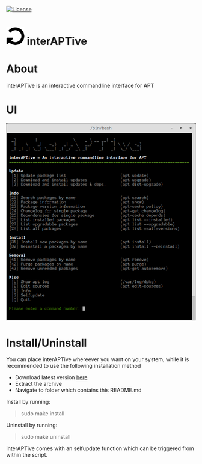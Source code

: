 [![License](https://img.shields.io/badge/license-GPL3-brightgreen.svg)](LICENSE)


![logo](https://raw.githubusercontent.com/yafp/interAPTive/master/doc/fa-repeat_64_0_000000_none.png) interAPTive
==========

# About
interAPTive is an interactive commandline interface for APT


# UI
![UI](https://raw.githubusercontent.com/yafp/interAPTive/master/doc/current_ui.png)


# Install/Uninstall
You can place interAPTive whereever you want on your system, while it is recommended to use the following installation method

- Download latest version [here](https://github.com/yafp/interAPTive/archive/master.zip)
- Extract the archive
- Navigate to folder which contains this README.md

Install by running:
> sudo make install

Uninstall by running:
> sudo make uninstall


interAPTive comes with an selfupdate function which can be triggered from within the script.

